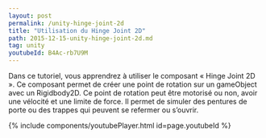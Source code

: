 ```yaml
---
layout: post
permalink: /unity-hinge-joint-2d
title: "Utilisation du Hinge Joint 2D"
path: 2015-12-15-unity-hinge-joint-2d.md
tag: unity
youtubeId: B4Ac-rb7U9M
---
```


Dans ce tutoriel, vous apprendrez à utiliser le composant « Hinge Joint 2D ». Ce composant permet de créer une point de rotation sur un gameObject avec un Rigidbody2D. Ce point de rotation peut être motorisé ou non, avoir une vélocité et une limite de force. Il permet de simuler des pentures de porte ou des trappes qui peuvent se refermer ou s’ouvrir.

<!--<div class="toc" markdown="1">
<span class="gamma">Table des matières</span>
{:.no_toc}
* TOC
{:toc}
</div>
-->
{% include components/youtubePlayer.html id=page.youtubeId %}



